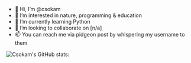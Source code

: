 - 👋 Hi, I’m @csokam
- 👀 I’m interested in nature, programming & education
- 🌱 I’m currently learning Python
- 💞️ I’m looking to collaborate on [n/a]
- 📫 You can reach me via pidgeon post by whispering my username to them

![Csokam's GitHub stats:](https://github-readme-stats.vercel.app/api?username=csokam&show_icons=true&theme=dark)


<!---
csokam/csokam is a ✨ special ✨ repository because its `README.md` (this file) appears on your GitHub profile.
You can click the Preview link to take a look at your changes.
--->
